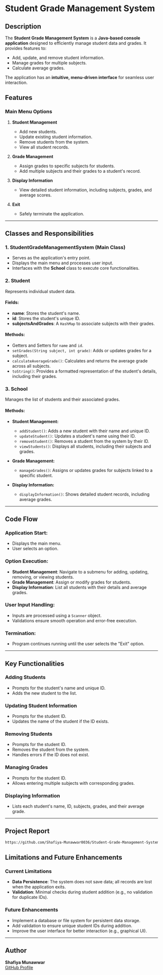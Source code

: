 # **Student Grade Management System**

## **Description**
The **Student Grade Management System** is a **Java-based console application** designed to efficiently manage student data and grades. It provides features to:
- Add, update, and remove student information.
- Manage grades for multiple subjects.
- Calculate average grades.

The application has an **intuitive, menu-driven interface** for seamless user interaction.

## **Features**

### **Main Menu Options**

1. **Student Management**
   - Add new students.
   - Update existing student information.
   - Remove students from the system.
   - View all student records.

2. **Grade Management**
   - Assign grades to specific subjects for students.
   - Add multiple subjects and their grades to a student's record.

3. **Display Information**
   - View detailed student information, including subjects, grades, and average scores.

4. **Exit**
   - Safely terminate the application.

---

## **Classes and Responsibilities**

### **1. StudentGradeManagementSystem (Main Class)**
- Serves as the application's entry point.
- Displays the main menu and processes user input.
- Interfaces with the **School** class to execute core functionalities.

### **2. Student**
Represents individual student data.

#### **Fields:**
- **name**: Stores the student's name.
- **id**: Stores the student's unique ID.
- **subjectsAndGrades**: A `HashMap` to associate subjects with their grades.

#### **Methods:**
- Getters and Setters for `name` and `id`.
- `setGrades(String subject, int grade)`: Adds or updates grades for a subject.
- `calculateAverageGrade()`: Calculates and returns the average grade across all subjects.
- `toString()`: Provides a formatted representation of the student's details, including their grades.

### **3. School**
Manages the list of students and their associated grades.

#### **Methods:**
- **Student Management:**
   - `addStudent()`: Adds a new student with their name and unique ID.
   - `updateStudent()`: Updates a student's name using their ID.
   - `removeStudent()`: Removes a student from the system by their ID.
   - `viewStudents()`: Displays all students, including their subjects and grades.

- **Grade Management:**
   - `manageGrades()`: Assigns or updates grades for subjects linked to a specific student.

- **Display Information:**
   - `displayInformation()`: Shows detailed student records, including average grades.

---

## **Code Flow**

### **Application Start:**
- Displays the main menu.
- User selects an option.

### **Option Execution:**
- **Student Management**: Navigate to a submenu for adding, updating, removing, or viewing students.
- **Grade Management**: Assign or modify grades for students.
- **Display Information**: List all students with their details and average grades.

### **User Input Handling:**
- Inputs are processed using a `Scanner` object.
- Validations ensure smooth operation and error-free execution.

### **Termination:**
- Program continues running until the user selects the "Exit" option.

---

## **Key Functionalities**

### **Adding Students**
- Prompts for the student's name and unique ID.
- Adds the new student to the list.

### **Updating Student Information**
- Prompts for the student ID.
- Updates the name of the student if the ID exists.

### **Removing Students**
- Prompts for the student ID.
- Removes the student from the system.
- Handles errors if the ID does not exist.

### **Managing Grades**
- Prompts for the student ID.
- Allows entering multiple subjects with corresponding grades.

### **Displaying Information**
- Lists each student's name, ID, subjects, grades, and their average grade.

---

## Project Report
```bash
https://github.com/Shafiya-Munawwar0036/Student-Grade-Management-System/blob/main/Student%20Grade%20Management%20System%20Java%20Project.pdf
```

## **Limitations and Future Enhancements**

### **Current Limitations**
- **Data Persistence**: The system does not save data; all records are lost when the application exits.
- **Validation**: Minimal checks during student addition (e.g., no validation for duplicate IDs).

### **Future Enhancements**
- Implement a database or file system for persistent data storage.
- Add validation to ensure unique student IDs during addition.
- Improve the user interface for better interaction (e.g., graphical UI).

---

## Author
**Shafiya Munawwar**  
[GitHub Profile](https://github.com/shafiya-munawwar0036)
